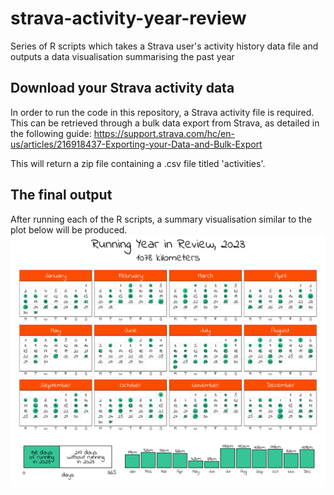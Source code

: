 # strava-activity-year-review
Series of R scripts which takes a Strava user's activity history data file and outputs a data visualisation summarising the past year

## Download your Strava activity data
In order to run the code in this repository, a Strava activity file is required. This can be retrieved through a bulk data export from Strava, as detailed in the following guide:
https://support.strava.com/hc/en-us/articles/216918437-Exporting-your-Data-and-Bulk-Export

This will return a zip file containing a .csv file titled 'activities'.

## The final output
After running each of the R scripts, a summary visualisation similar to the plot below will be produced.
![Example of final output](output/strava-activity-year-review-plot.png)
